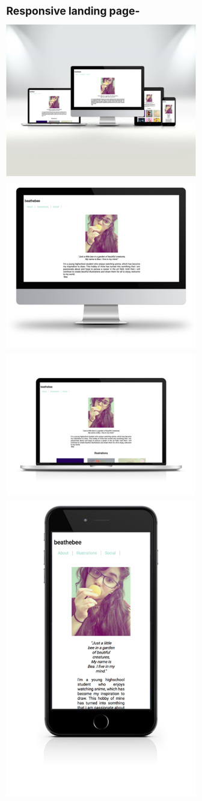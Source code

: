 # Responsive landing page-

![](screenshots/BeatheBee.png "screenshot of landing page")

![](screenshots/Beathebee_largedesktop.png "screenshot of landing page")

![](screenshots/Beathebee_desktop.png "screenshot of landing page")

![](screenshots/Beathebee_mobile.png "screenshot of landing page")


